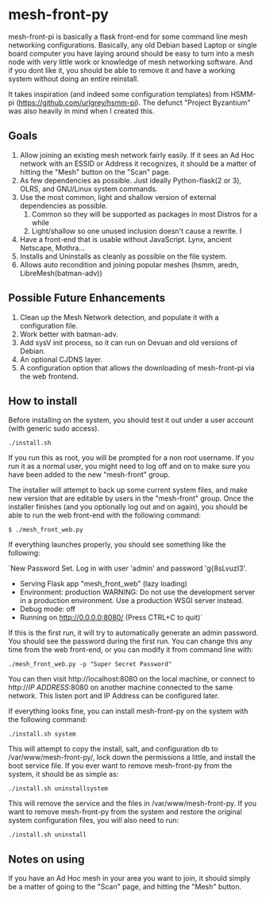 # mesh-front-py
mesh-front-pi is basically a flask front-end for some command line mesh networking configurations. Basically, any old Debian based Laptop or single board computer you have laying around should be easy to turn into a mesh node with very little work or knowledge of mesh networking software. And if you dont like it, you should be able to remove it and have a working system without doing an entire reinstall. 

It takes inspiration (and indeed some configuration templates) from HSMM-pi (https://github.com/urlgrey/hsmm-pi). The defunct "Project Byzantium" was also heavily in mind when I created this. 

## Goals
1. Allow joining an existing mesh network fairly easily. If it sees an Ad Hoc network with an ESSID or Address it recognizes, it should be a matter of hitting the "Mesh" button on the "Scan" page. 
1. As few dependencies as possible. Just ideally Python-flask(2 or 3), OLRS, and GNU/Linux system commands.
1. Use the most common, light and shallow version of external dependencies as possible. 
	1. Common so they will be supported as packages in most Distros for a while
	1. Light/shallow so one unused inclusion doesn't cause a rewrite. I
1. Have a front-end that is usable without JavaScript. Lynx, ancient Netscape, Mothra... 
1. Installs and Uninstalls as cleanly as possible on the file system. 
1. Allows auto recondition and joining popular meshes (hsmm, aredn, LibreMesh(batman-adv))

## Possible Future Enhancements
1. Clean up the Mesh Network detection, and populate it with a configuration file.
1. Work better with batman-adv.
1. Add sysV init process, so it can run on Devuan and old versions of Debian.
1. An optional CJDNS layer.
1. A configuration option that allows the downloading of mesh-front-pi via the web frontend. 

## How to install
Before installing on the system, you should test it out under a user account (with generic sudo access). 

`./install.sh`

If you run this as root, you will be prompted for a non root username. If you run it as a normal user, you might need to log off and on to make sure you have been added to the new "mesh-front" group.

The installer will attempt to back up some current system files, and make new version that are editable by users in the "mesh-front" group. Once the installer finishes (and you optionally log out and on again), you should be able to run the web front-end with the following command:

`$ ./mesh_front_web.py`

If everything launches properly, you should see something like the following:

`New Password Set. Log in with user 'admin' and password 'g{8sLvuzI3'.

 * Serving Flask app "mesh_front_web" (lazy loading)
 * Environment: production
   WARNING: Do not use the development server in a production environment.
   Use a production WSGI server instead.
 * Debug mode: off
 * Running on http://0.0.0.0:8080/ (Press CTRL+C to quit)`

If this is the first run, it will try to automatically generate an admin password. You should see the password during the first run. You can change this any time from the web front-end, or you can modify it from command line with:

`./mesh_front_web.py -p "Super Secret Password"`

You can then visit http://localhost:8080 on the local machine, or connect to http://*IP ADDRESS*:8080 on another machine connected to the same network. This listen port and IP Address can be configured later.

If everything looks fine, you can install mesh-front-py on the system with the following command:

`./install.sh system`

This will attempt to copy the install, salt, and configuration db to /var/www/mesh-front-py/, lock down the permissions a little, and install the boot service file. If you ever want to remove mesh-front-py from the system, it should be as simple as:

`./install.sh uninstallsystem`

This will remove the service and the files in /var/www/mesh-front-py. If you want to remove mesh-front-py from the system and restore the original system configuration files, you will also need to run:

`./install.sh uninstall`

## Notes on using

If you have an Ad Hoc mesh in your area you want to join, it should simply be a matter of going to the "Scan" page, and hitting the "Mesh" button. 
